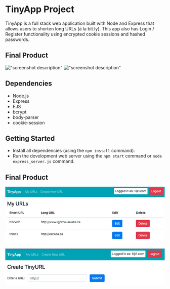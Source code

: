 # TinyApp Project

TinyApp is a full stack web application built with Node and Express that allows users to shorten long URLs (à la bit.ly).
This app also has Login / Register functionality using encrypted cookie sessions and hashed passwords.

## Final Product

!["screenshot description"](#)
!["screenshot description"](#)

## Dependencies

- Node.js
- Express
- EJS
- bcrypt
- body-parser
- cookie-session

## Getting Started

- Install all dependencies (using the `npm install` command).
- Run the development web server using the `npm start` command or `node express_server.js` command.

## Final Product

!["Screenshot of the app home page](https://github.com/Andriy-Lyt/tinyapp/blob/master/docs/home-page.jpg?raw=true)

!["Screenshot of the create shortened URL page](https://github.com/Andriy-Lyt/tinyapp/blob/master/docs/create-shortened-url.jpg?raw=true)



